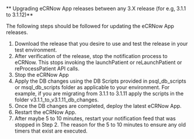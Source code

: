 ** Upgrading eCRNow App releases between any 3.X release (for e.g, 3.1.1 to 3.1.12)**

The following steps should be followed for updating the eCRNow App releases.

1. Download the release that you desire to use and test the release in your test environment.
2. After verification of the release, stop the notification process to eCRNow. This stops invoking the launchPatient or reLaunchPatient or reProcessPatient API calls.
3. Stop the eCRNow App
4. Apply the DB changes using the DB Scripts provided in psql_db_scripts or msql_db_scripts folder as applicable to your environment. For example, if you are migrating from 3.1.1 to 3.1.11 apply the scripts in the folder v3.1.1_to_v3.1.11_db_changes.
5. Once the DB changes are completed, deploy the latest eCRNow App.
6. Restart the eCRNow App.
7. After maybe 5 to 10 minutes, restart your notification feed that was stopped in Step 2. The reason for the 5 to 10 minutes to ensure any old timers that exist are executed.